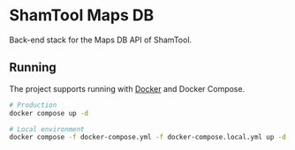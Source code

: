 
# ShamTool Maps DB

Back-end stack for the Maps DB API of ShamTool.

## Running

The project supports running with [Docker](https://www.docker.com/) and Docker Compose.

```bash
# Production
docker compose up -d

# Local environment
docker compose -f docker-compose.yml -f docker-compose.local.yml up -d
```
